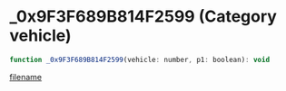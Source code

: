 # _0x9F3F689B814F2599 (Category vehicle)

```js
function _0x9F3F689B814F2599(vehicle: number, p1: boolean): void
```

[filename](_0x9F3F689B814F2599_m.md ':include')
